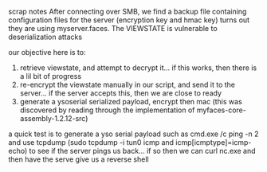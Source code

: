 scrap notes
After connecting over SMB, we find a backup file containing configuration files for the server (encryption key and hmac key)
turns out they are using myserver.faces. The VIEWSTATE is vulnerable to deserialization attacks

our objective here is to:
1. retrieve viewstate, and attempt to decrypt it... if this works, then there is a lil bit of progress
2. re-encrypt the viewstate manually in our script, and send it to the server... if the server accepts this, then we are close to ready
3. generate a ysoserial serialized payload, encrypt then mac (this was discovered by reading through the implementation of myfaces-core-assembly-1.2.12-src)

a quick test is to generate a yso serial payload such as cmd.exe /c ping -n 2 <ourip> and use tcpdump (sudo tcpdump -i tun0 icmp and icmp[icmptype]=icmp-echo)
to see if the server pings us back... if so then we can curl nc.exe and then have the serve give us a reverse shell

